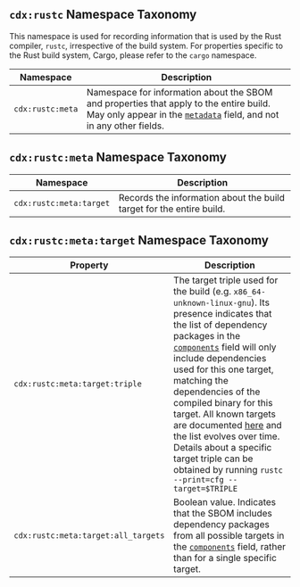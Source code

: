 ## `cdx:rustc` Namespace Taxonomy

This namespace is used for recording information that is used by the Rust compiler, `rustc`, irrespective of the build system. For properties specific to the Rust build system, Cargo, please refer to the `cargo` namespace.

| Namespace | Description |
| --------- | ----------- |
| `cdx:rustc:meta` | Namespace for information about the SBOM and properties that apply to the entire build. May only appear in the [`metadata`](https://cyclonedx.org/docs/1.5/json/#metadata_properties) field, and not in any other fields. |

## `cdx:rustc:meta` Namespace Taxonomy

| Namespace | Description |
| --------- | ----------- |
| `cdx:rustc:meta:target` | Records the information about the build target for the entire build. |

## `cdx:rustc:meta:target` Namespace Taxonomy

| Property  | Description                                                       |
| --------------------- | ----------------------------------------------------------------- |
| `cdx:rustc:meta:target:triple` | The target triple used for the build (e.g. `x86_64-unknown-linux-gnu`). Its presence indicates that the list of dependency packages in the [`components`] field will only include dependencies used for this one target, matching the dependencies of the compiled binary for this target. All known targets are documented [here](https://doc.rust-lang.org/nightly/rustc/platform-support.html) and the list evolves over time. Details about a specific target triple can be obtained by running `rustc --print=cfg --target=$TRIPLE` |
| `cdx:rustc:meta:target:all_targets` | Boolean value. Indicates that the SBOM includes dependency packages from all possible targets in the [`components`] field, rather than for a single specific target. |

[`components`]: https://cyclonedx.org/docs/1.5/json/#components